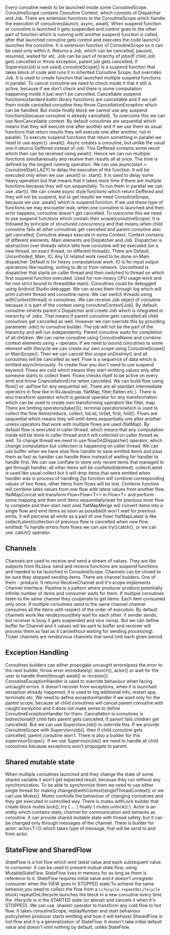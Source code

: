 Every coroutine needs to be launched inside some CoroutineScope. CoroutineScope contains Coroutine
Context, which consists of Dispatcher and Job. There are extension functions to the CoroutineScope
which handle the execution of coroutines(launch, async, await).
When suspend function or coroutine is launched it gets suspended and control goes to the other part
of function which is running until another suspend function is called, after that launched coroutine
gets control and executes the code
launch{} launches the coroutine. It is extension function of CoroutineScope so it can be used only
within it. Returns a Job, which can be cancelled, paused, resumed, waited for etc. Job can be part
of hirarchy of jobs(If child Job gets cancelled or throw exception, parent job gets cancelled, if
SupervisorJob is not used)
coroutineScope{} is a suspend function that takes block of code and runs it in inherited Coroutine
Scope, but overrides Job. It is used to create function that launched multiple suspend functions in parallel.
To cancel coroutine we need to check inside it that it still is active, because if we don't check and there is some computation happening inside
it just won't be cancelled. Cancellable suspend functions(standard kotlin library functions) are 
cancellable and if we call them inside cancelled coroutine they throw CancellationException which
can be handled. But inside finally block we cannot use any suspend functions(because coroutine is
already cancelled). To overcome this we can use NonCancellable context. 
By default coroutines are sequential which means that they will execute one after another and if we
use them as usual functions that return results they will execute one after another, not in parallel.
To execute suspend functions that return something in parallel we need to use async{} .await(). Async creates a coroutine, but unlike the usual one it returns Deffered instead of Job. This Deffered 
contains some result which then can be received using await(). Hence we can run multiple functions
simultaneously and receive their results all at once. The time is defined by the longest running
operation. We can use async(start = CoroutineStart.LAZY) to delay the execution of the function.
It will be executed only when we use .await() or .start(). It is used to delay some heavy operation
but that means that it takes more time if there are multiple functions because they will run 
sequentially. To run them in parallel we can use .start(). We can create async style functions which
return Deffered and they will not be suspend, but to get results we need CoroutineScope, because we
use .await() which is suspend function. If we use these type of functions we may encounter leak, when
one coroutine is launched and then error happens, coroutine doesn't get cancelled. To overcome this
we need to use suspend functions which contain their scope(coroutineScope). It is followed by principle
of structured concurrency and that means when child coroutine fails all other coroutines get cancelled
and parent coroutine also get cancelled.
Coroutine always execute in some Context. Context contains of different elements. Main elements are
Dispatcher and Job. Dispatcher is abstraction over threads which tells how coroutine will be executed
(on a new thread, on exact thread, on different threads). There are Default, Unconfinded, Main, IO.
Any UI related work need to be done on Main dispatcher. Default is for heavy computational work.
IO is for input output operations like reading, writing to db or from network. Unconfined is dispatcher
that starts on caller thread and then switched to thread on which first suspend function executed.
Used for non-heavy CPU usage work and for non strict bound to thread(like main). 
Coroutines could be debugged using Android Studio debugger. We can acces them through log which will
print current thread and coroutine name. We can switch threads using withContext(thread) in coroutines.
We can receive Job object of coroutine because it is part of the context using coroutineContext[Job].
By default coroutine inherits parent's Dispatcher and create Job which is integrated in hierarchy of
Jobs. That means if parent coroutine gets cancelled all child coroutines get cancelled as well. However
we can override this by providing parameter Job() to coroutine builder. The job will not be the part of
the hierarchy and will run independently. Parent coroutine waits for completion of all children. We can
name coroutine using CoroutineName and combine context elements using + operator. If we need to bound
coroutines to some element with lifecycle we can create our own scope using CoroutineScope() or 
MainScope(). Then we can cancell this scope onDestroy() and all coroutines will be cancelled as well.
Flow is a sequence of data which is emitted asynchronously. To create flow you don't need to use 
suspend keyword. Flows are cold which means they start emitting values only after someone starts to 
collect them. Flows checks itself to be active on every emit and throw CnancellationError when cancelled.
We can build flow using flow{} or .asFlow for any sequential set. There are all standart intermediate
operators in flow like in RxJava(map, flatMap, filter,flatten etc.). There is also transform operator
which is general operator for any transformation which can be used to create own transforming operators
like filter, map. There are limiting operators(take(3)), terminal operators(which is used to collect the
flow items(reduce, collect, toList, toSet, first, fold)). Flows are sequential which means they will
emit items sequentially one after another unless operators that work with multiple flows are used
(flatMap). By default flow is executed in caller thread, which means that any computation inside will
be done in caller thread and it will collected on caller thread as well. To change thread we need to 
use flowOn(Dispatcher) operator, which change computation but collection is happening on caller thread.
We can use buffer when we have slow flow handler to save emitted items and pass them as fast as handler
can handle them instead of waiting for handler to handle first. We can use conflate to store only recent
items that managed to get through handler, all other items will be conflated(deleted). collectLatest is
used like usual collect but it will drop items that were emitted when handler was in process of handling
Zip function will combine corresponding values of two flows, other items from flows will be lost.
Combine function will combine lates values from one flow with latest values from another flow.
flatMapConcat will transform Flow<Flow\<T\>> in Flow\<T\> and perform some mapping and then emit items
sequentially(wait for previous inner flow to complete and then start next one)
flatMapMerge will convert items into a single flow and emit items as soon as possible(it won't wait for
previous emits, it will perceive all emits as a part of one flow)
flatMapLatest is like collectLatest(collection of previous flow is cancelled when new flow emitted) 
To handle errors from flows we can use try{}catch{}, or we can use .catch{} operator.
## Channels
Channels are used to receive and send a stream of values. They are like subjects from RxJava. send and receive functions are suspend functions and needed to be launched in CoroutineScope. Channels can be closed to be sure they stopped sending items. There are channel builders. One of them - produce. It returns ReceiveChannel and it's scope implements Channel interface. Pipeline is a pattern where producer produce potentially infinite number of items and consumer waits for them. If multiple coroutines listen to the same channel they cooperate to get items. Each item consumed only once. If multiple coroutines send to the same channel channel consumes all the items with respect of the order of execution. By default channels work like rendezvous(they wait for each other. if sender sends, but receiver is busy it gets suspended and vice versa). But we can define buffer for Channel and it values will be sent to buffer and receiver will process them as fast as it can(without waiting for sending processing).  Ticker channels are rendezvous channels that send Unit each given period.
## Exception Handling
Coroutines builders can either propogate uncaught errors(pass the error to the next builder, throw error immediately): launch(), actor() or wait for the user to handle them(through await() or receive()).  CoroutineExceptionHandler is used to override behaviour when facing uncaught errors. It doesn't recover from exceptions, when it is launched exception already happened, it is used to log additional info, restart app, terminate etc. We need to define exceptionHandler if we want only for the parent scope, because all child coroutines will cancel parent coroutine with caught exception and it does not make sense to define CoroutineExceptionHandler for them.
Cancellation is coroutines is bidirectional(if child fails parent gets cancelled, if parent fails children get cancelled). But we can use SupervisorJob() to override this. If we provide CoroutineScope with SupervisorJob(), then if child coroutine gets cancelled, parent coroutine won't. There is also a builder for this supervisorScope{}. If we use SupervisorJob() we need to handle all child coroutines because exceptions won't propogate to parent.
## Shared mutable state
When multiple coroutines launched and they change the state of some shared variable it won't get expected result, because they run without any synchronization. To be able to synchronize them we need to use either single thread for making changed(withContext(singleThreadContext)) or we can use Mutex(). Mutex controlls the behaviour of changing coroutines and they get executed in controlled way. There is mutex.withLock builder that create block mutex.lock(); try { ... } finally { mutex.unlock() }. 
Actor is an entity which contains state, channel for communication and behaves as coroutine. It can provide shared mutable state with thread safety, but it can be changed only through messages of the channel. There is builder for actor: actor\<T\>{} which takes type of message, that will be send to and from actor. 
## StateFlow and SharedFlow
StateFlow is a hot flow which emit latest value and each subsequent value to consumer. It can be used to present mutual state flow, using MutableStateFlow. StateFlow lives in memory for as long as there is reference to it. StateFlow requires initial value and it doesn't unregister consumer when the VIEW goes to STOPPED state.To achieve the same behavior,you need to collect the flow from a `Lifecycle.repeatOnLifecycle` block( repeatOnLifecycle launches the block in a new coroutine every time the  lifecycle is in the STARTED state (or above) and cancels it when it's STOPPED). We can use .shareIn  operator to transform any cold flow to hot flow. It takes coroutineScope, replayNumber and start behaviour policy(when producer starts emitting and how it will behave)
SharedFlow is hot flow and it is a generalization of StateFlow. It doesn't take initial default value and doesn't emit nothing by default, unlike StateFlow.